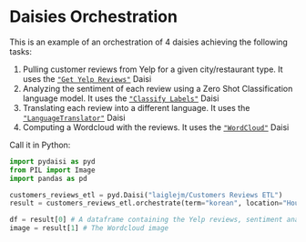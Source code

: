 # Daisies Orchestration

This is an example of an orchestration of 4 daisies achieving the following tasks:

1. Pulling customer reviews from Yelp for a given city/restaurant type. It uses the [`"Get Yelp Reviews"`](https://app.daisi.io/daisies/0c2f422a-1785-4c83-8a51-4a8f531dbbfd/info) Daisi
2. Analyzing the sentiment of each review using a Zero Shot Classification language model. It uses the [`"Classify Labels"`](https://app.daisi.io/daisies/6463bf95-e339-44fc-8da0-5a0ec08f695c/info) Daisi
3. Translating each review into a different language. It uses the [`"LanguageTranslator"`](https://app.daisi.io/daisies/63ed4819-2134-4cfc-87d1-eba65bdaeed2/info) Daisi
4. Computing a Wordcloud with the reviews. It uses the [`"WordCloud"`](https://app.daisi.io/daisies/023be548-c487-4dca-93b2-571c4978fc6c/info) Daisi

Call it in Python:

```python
import pydaisi as pyd
from PIL import Image
import pandas as pd

customers_reviews_etl = pyd.Daisi("laiglejm/Customers Reviews ETL")
result = customers_reviews_etl.orchestrate(term="korean", location="Houston", language="French").value

df = result[0] # A dataframe containing the Yelp reviews, sentiment analysis and translation
image = result[1] # The Wordcloud image
```
